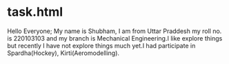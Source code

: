 # task.html
Hello Everyone; My name is Shubham, I am from Uttar Praddesh my roll no. is 220103103 and my branch is Mechanical Engineering.I like explore things but recently I have not explore things much yet.I had participate in Spardha(Hockey), Kirti(Aeromodelling).